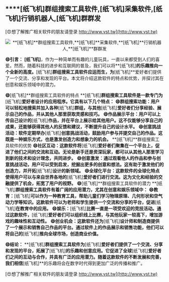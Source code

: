 ## ****[纸飞机]**群组搜索工具软件,**[纸飞机]**采集软件,**[纸飞机]**行销机器人,**[纸飞机]**群群发**

[😍想了解推广相关软件的朋友请登录 http://www.vst.tw](http://www.vst.tw)

 <center><img src="https://vst.tw/MP4/tuiguang/png/7.png" alt="**[纸飞机]**群组搜索工具软件,**[纸飞机]**采集软件,**[纸飞机]**行销机器人,**[纸飞机]**群群发"></center>

**😄引言：**
**[纸飞机]**，作为一种简单而有趣的儿童玩具，一直以来都受到人们的喜爱。然而，随着科技的进步和互联网的普及，我们可以将**[纸飞机]**的乐趣推向一个全新的高度。**[纸飞机]**群组搜索工具软件应运而生，为**[纸飞机]**爱好者们提供了一个交流、分享和发现的平台。本文将介绍这款软件的特点和优势，并探讨其在创意和娱乐领域中的潜力。

**😄**[纸飞机]**群组搜索工具软件的特点 **[纸飞机]**群组搜索工具软件是一款专门为**[纸飞机]**爱好者设计的应用程序。它具有以下几个特点：**
**😄群组搜索功能：用户可以轻松地搜索并加入各种**[纸飞机]**群组，与其他**[纸飞机]**爱好者们分享经验、展示自己的作品，并从其他人那里获取灵感和技巧。**
**😄作品展示平台：用户可以上传自己设计的**[纸飞机]**作品，并在平台上展示给其他用户。这不仅能够分享自己的成果，还能够获得其他人的反馈和建议，不断提升自己的设计水平。**
**😄创意挑战活动：软件定期举办**[纸飞机]**创意挑战活动，鼓励用户参与并提交自己的作品。这既是一种娱乐方式，也是激发创造力和想象力的机会。**
**[纸飞机]**群组搜索工具软件的优势
**😄社区互动：这款软件将**[纸飞机]**爱好者们聚集在一个平台上，促进了他们之间的交流和互动。无论是新手还是资深玩家，都可以从其他人那里学习到新的技术和设计理念，共同进步。**
**😄创意激发：通过观看他人的作品和参与创意挑战活动，用户可以受到启发，挖掘出更多的创意和想法。这有助于激发他们的创造力，并开拓**[纸飞机]**设计的新领域。**
**😄全球化平台：这款软件的全球化特点使得用户可以与来自世界各地的**[纸飞机]**爱好者们进行交流。这为文化和经验的交融提供了机会，拓宽了用户的视野。**
**😄**[纸飞机]**群组搜索工具软件的潜力 **[纸飞机]**群组搜索工具软件有着广阔的应用潜力，尤其在创意和娱乐领域中：**
**😄教育：**[纸飞机]**可以作为一种教育工具，帮助儿童们学习物理原理、几何形状和空气动力学等知识。这款软件可以为老师和学生提供一个交流和分享的平台，促进**[纸飞机]**在教育中的应用。**
**😄娱乐：**[纸飞机]**比赛一直是一项受欢迎的竞技活动。通过这款软件，**[纸飞机]**爱好者们可以组织线上比赛，与其他玩家一较高下，增加游戏的趣味性和互动性。**
**😄创业机会：这款软件还为**[纸飞机]**设计师和制造商提供了一个展示和销售自己作品的平台。通过软件上的作品展示和销售功能，他们可以将自己的**[纸飞机]**推向全球市场，创造商业价值。**

**😄结论：**
**[纸飞机]**群组搜索工具软件为**[纸飞机]**爱好者们提供了一个交流、分享和发现的平台，拓展了**[纸飞机]**的乐趣和创意应用。它促进了全球**[纸飞机]**爱好者们之间的互动与合作，并具有广泛的应用潜力。随着这款软件的不断发展和完善，我们相信**[纸飞机]**的乐趣将会在数字时代得到更加广泛的传播和推广。

[😍想了解推广相关软件的朋友请登录 http://www.vst.tw](http://www.vst.tw)



